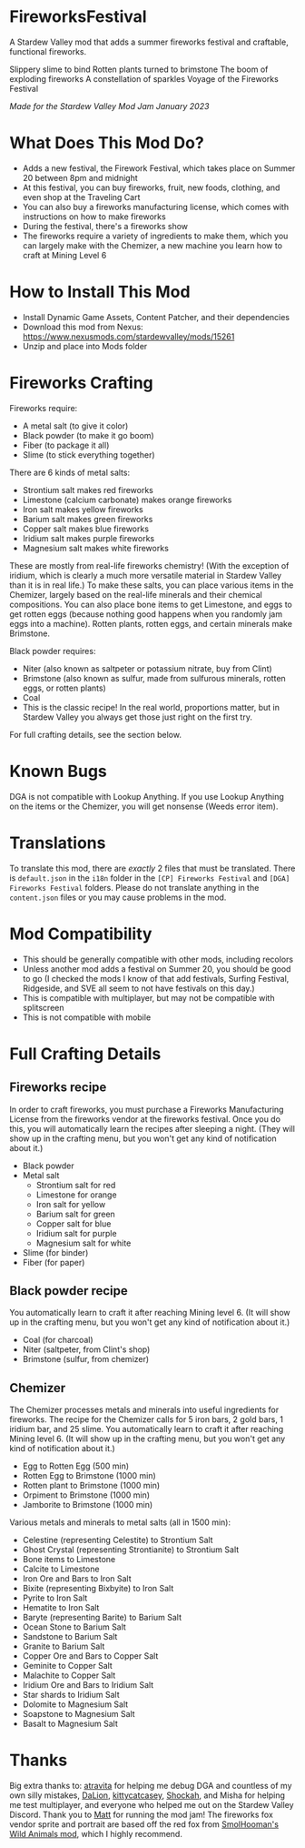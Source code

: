 # FireworksFestival

A Stardew Valley mod that adds a summer fireworks festival and craftable, functional fireworks. 

Slippery slime to bind
Rotten plants turned to brimstone
The boom of exploding fireworks
A constellation of sparkles
Voyage of the Fireworks Festival


*Made for the Stardew Valley Mod Jam January 2023*


# What Does This Mod Do?
* Adds a new festival, the Firework Festival, which takes place on Summer 20 between 8pm and midnight
* At this festival, you can buy fireworks, fruit, new foods, clothing, and even shop at the Traveling Cart
* You can also buy a fireworks manufacturing license, which comes with instructions on how to make fireworks 
* During the festival, there's a fireworks show
* The fireworks require a variety of ingredients to make them, which you can largely make with the Chemizer, a new machine you learn how to craft at Mining Level 6

# How to Install This Mod
* Install Dynamic Game Assets, Content Patcher, and their dependencies
* Download this mod from Nexus: https://www.nexusmods.com/stardewvalley/mods/15261
* Unzip and place into Mods folder

# Fireworks Crafting

Fireworks require:
* A metal salt (to give it color)
* Black powder (to make it go boom)
* Fiber (to package it all)
* Slime (to stick everything together)

There are 6 kinds of metal salts:
* Strontium salt makes red fireworks
* Limestone (calcium carbonate) makes orange fireworks
* Iron salt makes yellow fireworks
* Barium salt makes green fireworks
* Copper salt makes blue fireworks
* Iridium salt makes purple fireworks
* Magnesium salt makes white fireworks

These are mostly from real-life fireworks chemistry! (With the exception of iridium, which is clearly a much more versatile material in Stardew Valley than it is in real life.) To make these salts, you can place various items in the Chemizer, largely based on the real-life minerals and their chemical compositions. You can also place bone items to get Limestone, and eggs to get rotten eggs (because nothing good happens when you randomly jam eggs into a machine). Rotten plants, rotten eggs, and certain minerals make Brimstone. 

Black powder requires:
* Niter (also known as saltpeter or potassium nitrate, buy from Clint)
* Brimstone (also known as sulfur, made from sulfurous minerals, rotten eggs, or rotten plants)
* Coal
* This is the classic recipe! In the real world, proportions matter, but in Stardew Valley you always get those just right on the first try.

For full crafting details, see the section below.

# Known Bugs
DGA is not compatible with Lookup Anything. If you use Lookup Anything on the items or the Chemizer, you will get nonsense (Weeds error item). 

# Translations
To translate this mod, there are *exactly* 2 files that must be translated. There is `default.json` in the `i18n` folder in the `[CP] Fireworks Festival` and `[DGA] Fireworks Festival` folders. Please do not translate anything in the `content.json` files or you may cause problems in the mod. 

# Mod Compatibility
* This should be generally compatible with other mods, including recolors
* Unless another mod adds a festival on Summer 20, you should be good to go (I checked the mods I know of that add festivals, Surfing Festival, Ridgeside, and SVE all seem to not have festivals on this day.)
* This is compatible with multiplayer, but may not be compatible with splitscreen
* This is not compatible with mobile

# Full Crafting Details 

## Fireworks recipe
In order to craft fireworks, you must purchase a Fireworks Manufacturing License from the fireworks vendor at the fireworks festival. Once you do this, you will automatically learn the recipes after sleeping a night. (They will show up in the crafting menu, but you won't get any kind of notification about it.)
* Black powder
* Metal salt   
  - Strontium salt for red   
  - Limestone for orange    
  - Iron salt for yellow    
  - Barium salt for green    
  - Copper salt for blue    
  - Iridium salt for purple    
  - Magnesium salt for white
* Slime (for binder)
* Fiber (for paper)

## Black powder recipe
You automatically learn to craft it after reaching Mining level 6. (It will show up in the crafting menu, but you won't get any kind of notification about it.)
* Coal (for charcoal)
* Niter (saltpeter, from Clint's shop)
* Brimstone (sulfur, from chemizer)

## Chemizer
The Chemizer processes metals and minerals into useful ingredients for fireworks. The recipe for the Chemizer calls for 5 iron bars, 2 gold bars, 1 iridium bar, and 25 slime. You automatically learn to craft it after reaching Mining level 6. (It will show up in the crafting menu, but you won't get any kind of notification about it.)
- Egg to Rotten Egg (500 min)
- Rotten Egg to Brimstone (1000 min)
- Rotten plant to Brimstone (1000 min)
- Orpiment to Brimstone (1000 min)
- Jamborite to Brimstone (1000 min)

Various metals and minerals to metal salts (all in 1500 min):
- Celestine (representing Celestite) to Strontium Salt    
- Ghost Crystal (representing Strontianite) to Strontium Salt    
- Bone items to Limestone   
- Calcite to Limestone   
- Iron Ore and Bars to Iron Salt    
- Bixite (representing Bixbyite) to Iron Salt    
- Pyrite to Iron Salt    
- Hematite to Iron Salt    
- Baryte (representing Barite) to Barium Salt    
- Ocean Stone to Barium Salt    
- Sandstone to Barium Salt    
- Granite to Barium Salt    
- Copper Ore and Bars to Copper Salt   
- Geminite to Copper Salt    
- Malachite to Copper Salt    
- Iridium Ore and Bars to Iridium Salt    
- Star shards to Iridium Salt    
- Dolomite to Magnesium Salt   
- Soapstone to Magnesium Salt    
- Basalt to Magnesium Salt

# Thanks

Big extra thanks to: [atravita](https://www.nexusmods.com/stardewvalley/users/116553368?tab=user+files) for helping me debug DGA and countless of my own silly mistakes, [DaLion](https://www.nexusmods.com/stardewvalley/users/9473360?tab=user+files), [kittycatcasey](https://www.nexusmods.com/stardewvalley/users/34250790?tab=user+files), [Shockah](https://www.nexusmods.com/stardewvalley/users/133612513?tab=user+files), and Misha for helping me test multiplayer, and everyone who helped me out on the Stardew Valley Discord. Thank you to [Matt](https://www.nexusmods.com/stardewvalley/users/1643034?tab=user+files) for running the mod jam! The fireworks fox vendor sprite and portrait are based off the red fox from [SmolHooman's Wild Animals mod](https://www.nexusmods.com/stardewvalley/mods/9063), which I highly recommend. 
